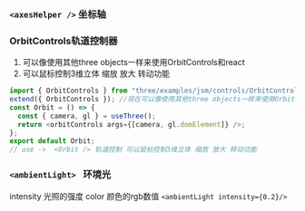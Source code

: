 ### `<axesHelper />` 坐标轴
### OrbitControls轨道控制器
1. 可以像使用其他three objects一样来使用OrbitControls和react
2. 可以鼠标控制3维立体 缩放 放大 转动功能
```javascript
import { OrbitControls } from "three/examples/jsm/controls/OrbitControls";
extend({ OrbitControls }); //现在可以像使用其他three objects一样来使用OrbitControls和react
const Orbit = () => {
  const { camera, gl } = useThree();
  return <orbitControls args={[camera, gl.domElement]} />;
};
export default Orbit;
// use ->  <Orbit /> 轨道控制 可以鼠标控制3维立体 缩放 放大 转动功能
```
### `<ambientLight> ` 环境光
intensity 光照的强度 color 颜色的rgb数值  `<ambientLight intensity={0.2}/>`